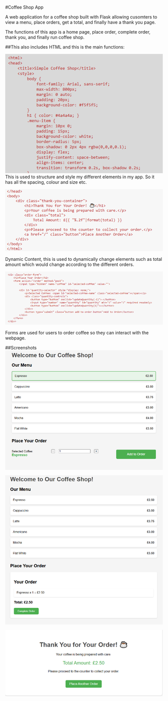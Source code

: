 #Coffee Shop App

A web application for a coffee shop built with Flask allowing cusomters to view a menu, place orders, get a total, and finally have a thank you page.

The functions of this app is a home page, place order, complete order, thank you, and finally run coffee shop.

##This also includes HTML and this is the main functions:

![alt text](References/image.png)
This is used to structure and style my different elements in my app. So it has all the spacing, colour and size etc.
 
![alt text](References/image-2.png)

Dynamic Content, this is used to dynamically change elements such as total amount which would change according to the different orders.
 
![alt text](References/image-3.png)

Forms are used for users to order coffee so they can interact with the webpage.

##Screenshots
![alt text](References/image-4.png)

![alt text](References/image-5.png)

![alt text](References/image-6.png)
